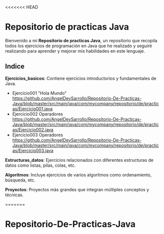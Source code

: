 <<<<<<< HEAD
# Repositorio de practicas Java
Bienvenido a mi **Repositorio de practicas Java**, un repositorio que recopila todos los ejercicios de programación en Java que he realizado y seguiré realizando para aprender 
y mejorar mis habilidades en este lenguaje.
## Indice
**Ejercicios_basicos**: Contiene ejercicios introductorios y fundamentales de Java.
- Ejercicio001 "Hola Mundo" https://github.com/AngelDevSarrollo/Repositorio-De-Practicas-Java/blob/master/src/main/java/com/mycompany/repositorio/de/practicas/Ejercicio001.java
- Ejercicio002 Operadores https://github.com/AngelDevSarrollo/Repositorio-De-Practicas-Java/blob/master/src/main/java/com/mycompany/repositorio/de/practicas/Ejercicio002.java
- Ejercicio003 Operadores https://github.com/AngelDevSarrollo/Repositorio-De-Practicas-Java/blob/master/src/main/java/com/mycompany/repositorio/de/practicas/Ejercicio003.java

**Estructuras_datos**: Ejercicios relacionados con diferentes estructuras de datos como listas, pilas, colas, etc.
  
**Algoritmos**: Incluye ejercicios de varios algoritmos como ordenamiento, búsqueda, etc.

**Proyectos**: Proyectos más grandes que integran múltiples conceptos y técnicas.

=======
# Repositorio-De-Practicas-Java

